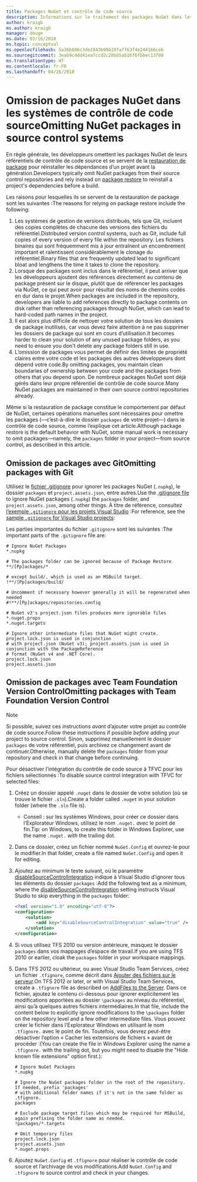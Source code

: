 ```yaml
---
title: Packages NuGet et contrôle de code source
description: Informations sur le traitement des packages NuGet dans les systèmes de contrôle de code source et de gestion de versions, et sur l’omission de packages avec git et TFVC.
author: kraigb
ms.author: kraigb
manager: douge
ms.date: 03/16/2018
ms.topic: conceptual
ms.openlocfilehash: 5a36b886c3de1943b99b10faff63f4e244166ceb
ms.sourcegitcommit: 3eab9c4dd41ea7ccd2c28bb5ab16f6fbbec13708
ms.translationtype: HT
ms.contentlocale: fr-FR
ms.lasthandoff: 04/26/2018
---
```

# <a name="omitting-nuget-packages-in-source-control-systems"></a><span data-ttu-id="d548d-103">Omission de packages NuGet dans les systèmes de contrôle de code source</span><span class="sxs-lookup"><span data-stu-id="d548d-103">Omitting NuGet packages in source control systems</span></span>

<span data-ttu-id="d548d-104">En règle générale, les développeurs omettent les packages NuGet de leurs référentiels de contrôle de code source et se servent de la [restauration de package](package-restore.md) pour réinstaller les dépendances d’un projet avant la génération.</span><span class="sxs-lookup"><span data-stu-id="d548d-104">Developers typically omit NuGet packages from their source control repositories and rely instead on [package restore](package-restore.md) to reinstall a project's dependencies before a build.</span></span>

<span data-ttu-id="d548d-105">Les raisons pour lesquelles ils se servent de la restauration de package sont les suivantes :</span><span class="sxs-lookup"><span data-stu-id="d548d-105">The reasons for relying on package restore include the following:</span></span>

1. <span data-ttu-id="d548d-106">Les systèmes de gestion de versions distribués, tels que Git, incluent des copies complètes de chacune des versions des fichiers du référentiel.</span><span class="sxs-lookup"><span data-stu-id="d548d-106">Distributed version control systems, such as Git, include full copies of every version of every file within the repository.</span></span> <span data-ttu-id="d548d-107">Les fichiers binaires qui sont fréquemment mis à jour entraînent un encombrement important et ralentissent considérablement le clonage du référentiel.</span><span class="sxs-lookup"><span data-stu-id="d548d-107">Binary files that are frequently updated lead to significant bloat and lengthens the time it takes to clone the repository.</span></span>
1. <span data-ttu-id="d548d-108">Lorsque des packages sont inclus dans le référentiel, il peut arriver que les développeurs ajoutent des références directement au contenu de package présent sur le disque, plutôt que de référencer les packages via NuGet, ce qui peut avoir pour résultat des noms de chemins codés en dur dans le projet.</span><span class="sxs-lookup"><span data-stu-id="d548d-108">When packages are included in the repository, developers are liable to add references directly to package contents on disk rather than referencing packages through NuGet, which can lead to hard-coded path names in the project.</span></span>
1. <span data-ttu-id="d548d-109">Il est alors plus difficile de nettoyer votre solution de tous les dossiers de package inutilisés, car vous devez faire attention à ne pas supprimer les dossiers de package qui sont en cours d’utilisation.</span><span class="sxs-lookup"><span data-stu-id="d548d-109">It becomes harder to clean your solution of any unused package folders, as you need to ensure you don't delete any package folders still in use.</span></span>
1. <span data-ttu-id="d548d-110">L’omission de packages vous permet de définir des limites de propriété claires entre votre code et les packages des autres développeurs dont dépend votre code.</span><span class="sxs-lookup"><span data-stu-id="d548d-110">By omitting packages, you maintain clean boundaries of ownership between your code and the packages from others that you depend upon.</span></span> <span data-ttu-id="d548d-111">De nombreux packages NuGet sont déjà gérés dans leur propre référentiel de contrôle de code source.</span><span class="sxs-lookup"><span data-stu-id="d548d-111">Many NuGet packages are maintained in their own source control repositories already.</span></span>

<span data-ttu-id="d548d-112">Même si la restauration de package constitue le comportement par défaut de NuGet, certaines opérations manuelles sont nécessaires pour omettre les packages (&mdash;c’est-à-dire le dossier `packages` de votre projet&mdash;) dans le contrôle de code source, comme l’explique cet article.</span><span class="sxs-lookup"><span data-stu-id="d548d-112">Although package restore is the default behavior with NuGet, some manual work is necessary to omit packages&mdash;namely, the `packages` folder in your project&mdash;from source control, as described in this article.</span></span>

## <a name="omitting-packages-with-git"></a><span data-ttu-id="d548d-113">Omission de packages avec Git</span><span class="sxs-lookup"><span data-stu-id="d548d-113">Omitting packages with Git</span></span>

<span data-ttu-id="d548d-114">Utilisez le [fichier .gitignore](https://git-scm.com/docs/gitignore) pour ignorer les packages NuGet (`.nupkg`), le dossier `packages` et `project.assets.json`, entre autres.</span><span class="sxs-lookup"><span data-stu-id="d548d-114">Use the [.gitignore file](https://git-scm.com/docs/gitignore) to ignore NuGet packages (`.nupkg`) the `packages` folder, and `project.assets.json`, among other things.</span></span> <span data-ttu-id="d548d-115">À titre de référence, consultez [l’exemple `.gitignore` pour les projets Visual Studio](https://github.com/github/gitignore/blob/master/VisualStudio.gitignore) :</span><span class="sxs-lookup"><span data-stu-id="d548d-115">For reference, see the [sample `.gitignore` for Visual Studio projects](https://github.com/github/gitignore/blob/master/VisualStudio.gitignore):</span></span>

<span data-ttu-id="d548d-116">Les parties importantes du fichier `.gitignore` sont les suivantes :</span><span class="sxs-lookup"><span data-stu-id="d548d-116">The important parts of the `.gitignore` file are:</span></span>

```gitignore
# Ignore NuGet Packages
*.nupkg

# The packages folder can be ignored because of Package Restore
**/[Pp]ackages/*

# except build/, which is used as an MSBuild target.
!**/[Pp]ackages/build/

# Uncomment if necessary however generally it will be regenerated when needed
#!**/[Pp]ackages/repositories.config

# NuGet v3's project.json files produces more ignorable files
*.nuget.props
*.nuget.targets

# Ignore other intermediate files that NuGet might create. project.lock.json is used in conjunction
# with project.json (NuGet v3); project.assets.json is used in conjunction with the PackageReference
# format (NuGet v4 and .NET Core).
project.lock.json
project.assets.json
```

## <a name="omitting-packages-with-team-foundation-version-control"></a><span data-ttu-id="d548d-117">Omission de packages avec Team Foundation Version Control</span><span class="sxs-lookup"><span data-stu-id="d548d-117">Omitting packages with Team Foundation Version Control</span></span>

> [!Note]
> <span data-ttu-id="d548d-118">Si possible, suivez ces instructions *avant* d’ajouter votre projet au contrôle de code source.</span><span class="sxs-lookup"><span data-stu-id="d548d-118">Follow these instructions if possible *before* adding your project to source control.</span></span> <span data-ttu-id="d548d-119">Sinon, supprimez manuellement le dossier `packages` de votre référentiel, puis archivez ce changement avant de continuer.</span><span class="sxs-lookup"><span data-stu-id="d548d-119">Otherwise, manually delete the `packages` folder from your repository and check in that change before continuing.</span></span>

<span data-ttu-id="d548d-120">Pour désactiver l’intégration du contrôle de code source à TFVC pour les fichiers sélectionnés :</span><span class="sxs-lookup"><span data-stu-id="d548d-120">To disable source control integration with TFVC for selected files:</span></span>

1. <span data-ttu-id="d548d-121">Créez un dossier appelé `.nuget` dans le dossier de votre solution (où se trouve le fichier `.sln`).</span><span class="sxs-lookup"><span data-stu-id="d548d-121">Create a folder called `.nuget` in your solution folder (where the `.sln` file is).</span></span>
    - <span data-ttu-id="d548d-122">Conseil : sur les systèmes Windows, pour créer ce dossier dans l’Explorateur Windows, utilisez le nom `.nuget.` *avec* le point de fin.</span><span class="sxs-lookup"><span data-stu-id="d548d-122">Tip: on Windows, to create this folder in Windows Explorer, use the name `.nuget.` *with* the trailing dot.</span></span>

1. <span data-ttu-id="d548d-123">Dans ce dossier, créez un fichier nommé `NuGet.Config` et ouvrez-le pour le modifier.</span><span class="sxs-lookup"><span data-stu-id="d548d-123">In that folder, create a file named `NuGet.Config` and open it for editing.</span></span>

1. <span data-ttu-id="d548d-124">Ajoutez au minimum le texte suivant, où le paramètre [disableSourceControlIntegration](../reference/nuget-config-file.md#solution-section) indique à Visual Studio d’ignorer tous les éléments du dossier `packages` :</span><span class="sxs-lookup"><span data-stu-id="d548d-124">Add the following text as a minimum, where the [disableSourceControlIntegration](../reference/nuget-config-file.md#solution-section) setting instructs Visual Studio to skip everything in the `packages` folder:</span></span>

   ```xml
   <?xml version="1.0" encoding="utf-8"?>
   <configuration>
       <solution>
           <add key="disableSourceControlIntegration" value="true" />
       </solution>
   </configuration>
   ```

1. <span data-ttu-id="d548d-125">Si vous utilisez TFS 2010 ou version antérieure, masquez le dossier `packages` dans vos mappages d’espace de travail.</span><span class="sxs-lookup"><span data-stu-id="d548d-125">If you are using TFS 2010 or earlier, cloak the `packages` folder in your workspace mappings.</span></span>

1. <span data-ttu-id="d548d-126">Dans TFS 2012 ou ultérieur, ou avec Visual Studio Team Services, créez un fichier `.tfignore`, comme décrit dans [Ajouter des fichiers sur le serveur](https://www.visualstudio.com/en-us/docs/tfvc/add-files-server#tfignore).</span><span class="sxs-lookup"><span data-stu-id="d548d-126">On TFS 2012 or later, or with Visual Studio Team Services, create a `.tfignore` file as described on [AddFiles to the Server](https://www.visualstudio.com/en-us/docs/tfvc/add-files-server#tfignore).</span></span> <span data-ttu-id="d548d-127">Dans ce fichier, ajoutez le contenu ci-dessous pour ignorer explicitement les modifications apportées au dossier `\packages` au niveau du référentiel, ainsi qu’à quelques autres fichiers intermédiaires.</span><span class="sxs-lookup"><span data-stu-id="d548d-127">In that file, include the content below to explicitly ignore modifications to the `\packages` folder on the repository level and a few other intermediate files.</span></span> <span data-ttu-id="d548d-128">Vous pouvez créer le fichier dans l’Explorateur Windows en utilisant le nom `.tfignore.` avec le point de fin. Toutefois, vous devrez peut-être désactiver l’option « Cacher les extensions de fichiers » avant de procéder :</span><span class="sxs-lookup"><span data-stu-id="d548d-128">(You can create the file in Windows Explorer using the name a `.tfignore.` with the trailing dot, but you might need to disable the "Hide known file extensions" option first.):</span></span>

   ```cli
   # Ignore NuGet Packages
   *.nupkg

   # Ignore the NuGet packages folder in the root of the repository. If needed, prefix 'packages'
   # with additional folder names if it's not in the same folder as .tfignore.   
   packages

   # Exclude package target files which may be required for MSBuild, again prefixing the folder name as needed.
   !packages/*.targets

   # Omit temporary files
   project.lock.json
   project.assets.json
   *.nuget.props
   ```

1. <span data-ttu-id="d548d-129">Ajoutez `NuGet.Config` et `.tfignore` pour réaliser le contrôle de code source et l’archivage de vos modifications.</span><span class="sxs-lookup"><span data-stu-id="d548d-129">Add `NuGet.Config` and `.tfignore` to source control and check in your changes.</span></span>

